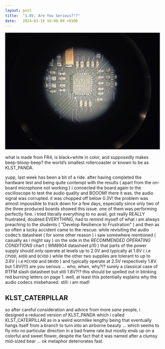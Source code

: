```yaml
---
layout: post
title:  "1.8V, Are You Serious?!?"
date:   2024-03-18 10:00:00 +0100
---
```


![2024-03-18-oh-you-audio-codec](/assets/2024-03-18-oh-you-audio-codec.jpg)

what is made from FR4, is black+white in color, and supposedly makes beep-bloop-beep? the world’s smallest rollercoaster or known to be as KLST_PANDA.

yupp, last week has been a bit of a ride. after having completed the hardware test and being quite contempt with the results ( apart from the on-board microphone not working ) i connected the board again to the oscilloscope to test the audio quality and BOOOM! there it was. the audio signal was corrupted. it was chopped off below 0.3V! the problem was almost impossible to track down for a few days, especially since only two of the three produced boards showed this issue. one of them was performing perfectly fine. i tried literally everything to no avail, got really REALLY frustrated, doubted EVERYTHING, had to remind myself of what i am always preaching to the students ( "Develop Resilience to Frustration" ) and then as so often a lucky accident came to the rescue: while revisiting the audio codec’s datasheet ( for some other reason ) i saw somewhere mentioned ( casually as i might say ) on the side in the *RECOMMENDED OPERATING CONDITIONS* chart ( WM8904 datasheet p10 ) that parts of the power supply should only operate at levels up to 2.0V and typically at 1.8V ( i.e `CPVDD`, `AVDD` and `DCVDD` ) while the other two supplies are tolerant to up to 3.6V ( i.e `MICVDD` and `DBVDD` ) and typically operate at 2.5V respectively 1.8V. but 1.8V(!!!) are you serious … who, when, why?!? surely a classical case of RTFM slash datasheet but still 1.8V?!? this should be spelled out in blinking red burning letters on page 1. well, at least this potentially explains why the audio codecs misbehaved. still: i am mad!

## KLST_CATERPILLAR

so after careful consideration and advice from more *sane* people, i designed a reduced version of KLST_PANDA which i called KLST_CATERPILLAR as in a weird wormlike lengthy being that eventually hangs itself from a branch to turn into an airborne beauty … which seems to fly into no particular direction in a bad frame rate but mostly ends up on a colorful and sweet flower, despite the fact that it was named after a clumsy mid-sized bear … ok metaphor deteriorates fast.

